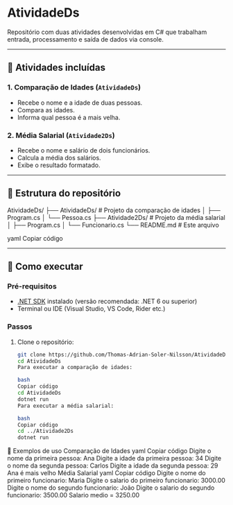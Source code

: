 # AtividadeDs

Repositório com duas atividades desenvolvidas em C# que trabalham entrada, processamento e saída de dados via console.

---

## 🧩 Atividades incluídas

### 1. Comparação de Idades (`AtividadeDs`)

- Recebe o nome e a idade de duas pessoas.
- Compara as idades.
- Informa qual pessoa é a mais velha.

### 2. Média Salarial (`Atividade2Ds`)

- Recebe o nome e salário de dois funcionários.
- Calcula a média dos salários.
- Exibe o resultado formatado.

---

## 📁 Estrutura do repositório

AtividadeDs/
├── AtividadeDs/ # Projeto da comparação de idades
│ ├── Program.cs
│ └── Pessoa.cs
├── Atividade2Ds/ # Projeto da média salarial
│ ├── Program.cs
│ └── Funcionario.cs
└── README.md # Este arquivo

yaml
Copiar código

---

## 🚀 Como executar

### Pré-requisitos

- [.NET SDK](https://dotnet.microsoft.com/download) instalado (versão recomendada: .NET 6 ou superior)
- Terminal ou IDE (Visual Studio, VS Code, Rider etc.)

### Passos

1. Clone o repositório:

    ```bash
    git clone https://github.com/Thomas-Adrian-Soler-Nilsson/AtividadeDs.git
    cd AtividadeDs
    Para executar a comparação de idades:
    
    bash
    Copiar código
    cd AtividadeDs
    dotnet run
    Para executar a média salarial:
    
    bash
    Copiar código
    cd ../Atividade2Ds
    dotnet run
🧾 Exemplos de uso
Comparação de Idades
yaml
    Copiar código
    Digite o nome da primeira pessoa:
    Ana
    Digite a idade da primeira pessoa:
    34
    Digite o nome da segunda pessoa:
    Carlos
    Digite a idade da segunda pessoa:
    29
    Ana é mais velho
    Média Salarial
yaml
    Copiar código
    Digite o nome do primeiro funcionario:
    Maria
    Digite o salario do primeiro funcionario:
3000.00
    Digite o nome do segundo funcionario:
   João
   Digite o salario do segundo funcionario:
3500.00
Salario medio = 3250.00
